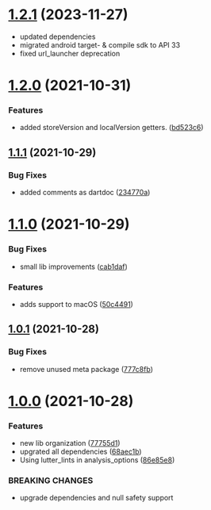 # [1.2.1](https://github.com/laurence-trippen/flutter_siren_2) (2023-11-27)

* updated dependencies
* migrated android target- & compile sdk to API 33
* fixed url_launcher deprecation

# [1.2.0](https://github.com/diegocosta/flutter_siren/compare/v1.1.1...v1.2.0) (2021-10-31)


### Features

* added storeVersion and localVersion getters. ([bd523c6](https://github.com/diegocosta/flutter_siren/commit/bd523c6a7a2b1d5a0f5c7a672a3689abed883251))



## [1.1.1](https://github.com/diegocosta/flutter_siren/compare/v1.1.0...v1.1.1) (2021-10-29)


### Bug Fixes

* added comments as dartdoc ([234770a](https://github.com/diegocosta/flutter_siren/commit/234770a4f1c562a743a67ff492e3683066ee0067))



# [1.1.0](https://github.com/diegocosta/flutter_siren/compare/v1.0.1...v1.1.0) (2021-10-29)


### Bug Fixes

* small lib improvements ([cab1daf](https://github.com/diegocosta/flutter_siren/commit/cab1daffb647a4d83c610b80d6c3774fdddb5967))


### Features

* adds support to macOS ([50c4491](https://github.com/diegocosta/flutter_siren/commit/50c449159bd108f25aeabc7aea1d8a1075f9d34e))



## [1.0.1](https://github.com/diegocosta/flutter_siren/compare/v1.0.0...v1.0.1) (2021-10-28)


### Bug Fixes

* remove unused meta package ([777c8fb](https://github.com/diegocosta/flutter_siren/commit/777c8fb5f058454f3e5662370ad120809c4a95b5))



# [1.0.0](https://github.com/diegocosta/flutter_siren/compare/v0.8.0...v1.0.0) (2021-10-28)


### Features

* new lib organization ([77755d1](https://github.com/diegocosta/flutter_siren/commit/77755d11cca73bae0bb87b96e83ae70e96b0d9fc))
* upgrated all dependencies ([68aec1b](https://github.com/diegocosta/flutter_siren/commit/68aec1bb05ccf7d1bd26c5ab67ee99527474b5dc))
* Using lutter_lints in analysis_options ([86e85e8](https://github.com/diegocosta/flutter_siren/commit/86e85e8bd9dadaf81be24b23f6c20a9217515503))


### BREAKING CHANGES

* upgrade dependencies and null safety support



